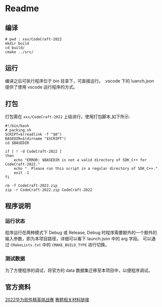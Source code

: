 # Readme

## 编译

```shell
# pwd : xxx/CodeCraft-2022
mkdir build
cd build/
cmake ../src/
```

## 运行

编译之后可执行程序位于 bin 目录下，可直接运行。
.vscode 下的 luanch.json 提供了使用 vscode 运行程序的方式。

## 打包

打包需在 `xxx/CodeCraft-2022` 上级进行，使用打包脚本,如下所示:

```shell
#!/bin/bash
# packing.sh
SCRIPT=$(readlink -f "$0")
BASEDIR=$(dirname "$SCRIPT")
cd $BASEDIR

if [ ! -d CodeCraft-2022 ]
then
    echo "ERROR: $BASEDIR is not a valid directory of SDK_C++ for CodeCraft-2022."
    echo "  Please run this script in a regular directory of SDK_C++."
    exit -1
fi

rm -f CodeCraft-2022.zip
zip -r CodeCraft-2022.zip CodeCraft-2022
```

## 程序说明

### 运行状态

程序运行在两种模式下 Debug 或 Release, Debug 时程序需要额外的一个额外的输入参数，即为本项目路径，详细可以看下 launch.json 中的 arg 字段。
可以通过 `CMakeLists.txt` 中的 `CMAKE_BUILD_TYPE` 进行切换。

### 测试数据

为了方便程序的调试，将官方的 data 数据集迁移至本项目中，以便程序调试。

## 官方资料

[2022华为软件精英挑战赛](https://competition.huaweicloud.com/codecraft2022)
[赛题相关材料链接](https://bbs.huaweicloud.com/forum/thread-180679-1-1.html)
